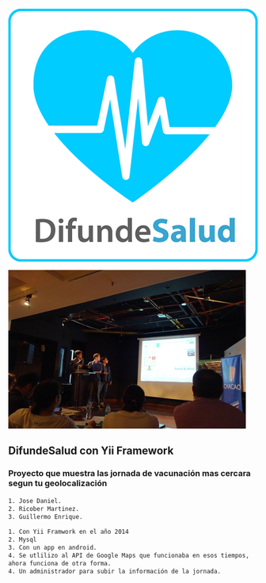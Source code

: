 ![Logo](https://raw.githubusercontent.com/gsanchez1687/difundesalud/main/images/app.png)

![Captura](https://raw.githubusercontent.com/gsanchez1687/difundesalud/main/images/DifundeSalud/captura.jpg)

## DifundeSalud con Yii Framework

### Proyecto que muestra las jornada de vacunación mas cercara segun tu geolocalización

```
1. Jose Daniel.
2. Ricober Martinez.
3. Guillermo Enrique.

```

```
1. Con Yii Framwork en el año 2014
2. Mysql
3. Con un app en android.
4. Se utlilizo al API de Google Maps que funcionaba en esos tiempos, ahora funciona de otra forma.
4. Un administrador para subir la información de la jornada.

```